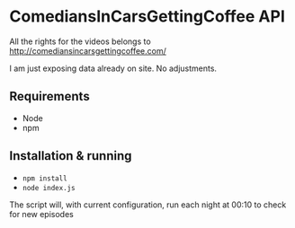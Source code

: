ComediansInCarsGettingCoffee API
===

All the rights for the videos belongs to http://comediansincarsgettingcoffee.com/

I am just exposing data already on site. No adjustments.

## Requirements

- Node
- npm

## Installation & running

- ``` npm install ```
- ``` node index.js ```

The script will, with current configuration, run each night at 00:10 to check for new episodes